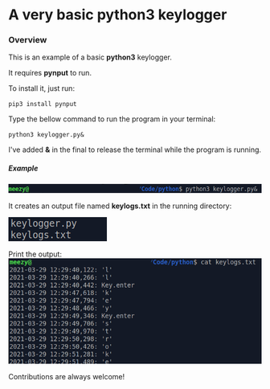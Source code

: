 # A very basic python3 keylogger

### Overview
This is an example of a basic **python3** keylogger.

It requires **pynput** to run.

To install it, just run:

```
pip3 install pynput
```

Type the bellow command to run the program in your terminal:

```
python3 keylogger.py&
```

I've added **&** in the final to release the terminal while the program is running.

##### Example
![plot](./example.png)

It creates an output file named **keylogs.txt** in the running directory:

![plot](./files.png)

Print the output:
![plot](./print.png)


Contributions are always welcome!
